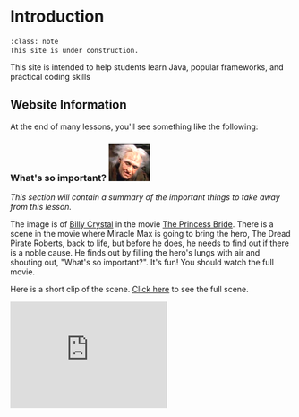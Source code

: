 
# <i class="fas fa-hand-sparkles fa-fw"></i> Introduction

```{admonition} Under Construction
:class: note
This site is under construction. 
```

This site is intended to help students learn Java, popular frameworks, and practical coding skills

## Website Information
At the end of many lessons, you'll see something like the following:

### What's so important? ![Billy](./_static/whats_so_important.png)
_This section will contain a summary of the important things to take away from this lesson._

The image is of [Billy Crystal](https://en.wikipedia.org/wiki/Billy_Crystal) in the movie [The Princess Bride](https://youtu.be/O3CIXEAjcc8?si=KuAqBnSRnxifq26j). There is a scene in the movie where Miracle Max is going to bring the hero, The Dread Pirate Roberts, back to life, but before he does, he needs to find out if there is a noble cause. He finds out by filling the hero's lungs with air and shouting out, "What's so important?". It's fun! You should watch the full movie.  

Here is a short clip of the scene.  [Click here](https://www.youtube.com/embed/7qVlNiAYshQ?si=nndqiBeEeDHqN8fu) to see the full scene.   
<iframe width="280" height="190" src="https://www.youtube.com/embed/7qVlNiAYshQ?si=nndqiBeEeDHqN8fu&start=140&end=150" title="YouTube video player" frameborder="0" allow="accelerometer; autoplay; clipboard-write; encrypted-media; gyroscope; picture-in-picture; web-share" referrerpolicy="strict-origin-when-cross-origin" allowfullscreen></iframe>   

